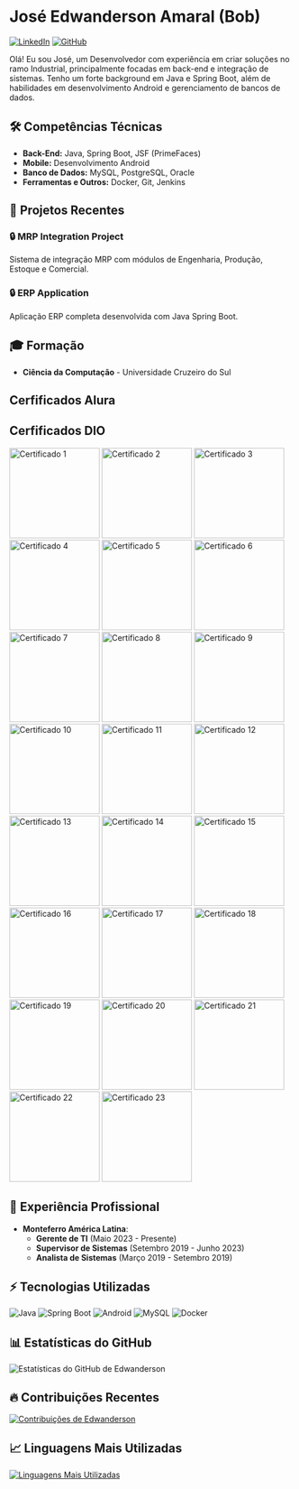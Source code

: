 # José Edwanderson Amaral (Bob)

[![LinkedIn](https://img.shields.io/badge/LinkedIn-blue?style=flat-square&logo=linkedin)](https://www.linkedin.com/in/edwanderson)
[![GitHub](https://img.shields.io/badge/GitHub-black?style=flat-square&logo=github)](https://github.com/Edwanderson)

Olá! Eu sou José, um Desenvolvedor com experiência em criar soluções no ramo Industrial, principalmente focadas em back-end e integração de sistemas. Tenho um forte background em Java e Spring Boot, além de habilidades em desenvolvimento Android e gerenciamento de bancos de dados.

## 🛠️ Competências Técnicas

- **Back-End:** Java, Spring Boot, JSF (PrimeFaces)
- **Mobile:** Desenvolvimento Android
- **Banco de Dados:** MySQL, PostgreSQL, Oracle
- **Ferramentas e Outros:** Docker, Git, Jenkins

## 🚀 Projetos Recentes

### 🔒 MRP Integration Project
Sistema de integração MRP com módulos de Engenharia, Produção, Estoque e Comercial.

### 🔒 ERP Application
Aplicação ERP completa desenvolvida com Java Spring Boot.

## 🎓 Formação

- **Ciência da Computação** - Universidade Cruzeiro do Sul

## Cerfificados Alura

## Cerfificados DIO

<p align="left">
  <img src="https://hermes.dio.me/certificates/cover/0OXN0TLL.jpg" alt="Certificado 1" width="160"/>
  <img src="https://hermes.dio.me/certificates/cover/HITAK8GU.jpg" alt="Certificado 2" width="160"/>
  <img src="https://hermes.dio.me/certificates/cover/26N8AJGI.jpg" alt="Certificado 3" width="160"/>
  <img src="https://hermes.dio.me/certificates/cover/WKJQAI4E.jpg" alt="Certificado 4" width="160"/>
  <img src="https://hermes.dio.me/certificates/cover/IAX6DPOS.jpg" alt="Certificado 5" width="160"/>

  <img src="https://hermes.dio.me/certificates/cover/QIF2MEIF.jpg" alt="Certificado 6" width="160"/>
  <img src="https://hermes.dio.me/certificates/cover/DE5N4B6U.jpg" alt="Certificado 7" width="160"/>
  <img src="https://hermes.dio.me/certificates/cover/AXIVHZKQ.jpg" alt="Certificado 8" width="160"/>
  <img src="https://hermes.dio.me/certificates/cover/AY330XCO.jpg" alt="Certificado 9" width="160"/>
  <img src="https://hermes.dio.me/certificates/cover/TEMCIDWV.jpg" alt="Certificado 10" width="160"/>

  <img src="https://hermes.dio.me/certificates/cover/P0AGROPM.jpg" alt="Certificado 11" width="160"/>
  <img src="https://hermes.dio.me/certificates/cover/E0SAFWKZ.jpg" alt="Certificado 12" width="160"/>
  <img src="https://hermes.dio.me/certificates/cover/7T4CNORP.jpg" alt="Certificado 13" width="160"/>
  <img src="https://hermes.dio.me/certificates/cover/BZRB3LAS.jpg" alt="Certificado 14" width="160"/>
  <img src="https://hermes.dio.me/certificates/cover/TE0EGMJJ.jpg" alt="Certificado 15" width="160"/>

  <img src="https://hermes.dio.me/certificates/cover/LLSCA9PU.jpg" alt="Certificado 16" width="160"/>
  <img src="https://hermes.dio.me/certificates/cover/FYLDRD4P.jpg" alt="Certificado 17" width="160"/>
  <img src="https://hermes.dio.me/certificates/cover/MPTECVSP.jpg" alt="Certificado 18" width="160"/>
  <img src="https://hermes.dio.me/certificates/cover/0LO4TIOX.jpg" alt="Certificado 19" width="160"/>
  <img src="https://hermes.dio.me/certificates/cover/BY1CDNUW.jpg" alt="Certificado 20" width="160"/>

  <img src="https://hermes.dio.me/certificates/cover/ZR9ESIGK.jpg" alt="Certificado 21" width="160"/>
  <img src="https://hermes.dio.me/certificates/cover/H5ZWYZ9A.jpg" alt="Certificado 22" width="160"/>
  <img src="https://hermes.dio.me/certificates/cover/FPBZRGCF.jpg" alt="Certificado 23" width="160"/>
</p>



## 🏢 Experiência Profissional

- **Monteferro América Latina**:
  - **Gerente de TI** (Maio 2023 - Presente)
  - **Supervisor de Sistemas** (Setembro 2019 - Junho 2023)
  - **Analista de Sistemas** (Março 2019 - Setembro 2019)

## ⚡ Tecnologias Utilizadas

![Java](https://img.shields.io/badge/Java-ED8B00?style=for-the-badge&logo=java&logoColor=white)
![Spring Boot](https://img.shields.io/badge/Spring%20Boot-6DB33F?style=for-the-badge&logo=spring&logoColor=white)
![Android](https://img.shields.io/badge/Android-3DDC84?style=for-the-badge&logo=android&logoColor=white)
![MySQL](https://img.shields.io/badge/MySQL-005C84?style=for-the-badge&logo=mysql&logoColor=white)
![Docker](https://img.shields.io/badge/Docker-2496ED?style=for-the-badge&logo=docker&logoColor=white)

## 📊 Estatísticas do GitHub

![Estatísticas do GitHub de Edwanderson](https://github-readme-stats.vercel.app/api?username=Edwanderson&show_icons=true&theme=dracula)

## 🔥 Contribuições Recentes

[![Contribuições de Edwanderson](https://github-readme-streak-stats.herokuapp.com/?user=Edwanderson&theme=dracula)](https://git.io/streak-stats)

## 📈 Linguagens Mais Utilizadas

[![Linguagens Mais Utilizadas](https://github-readme-stats.vercel.app/api/top-langs/?username=Edwanderson&layout=compact&theme=dracula)](https://github.com/Edwanderson/github-readme-stats)
